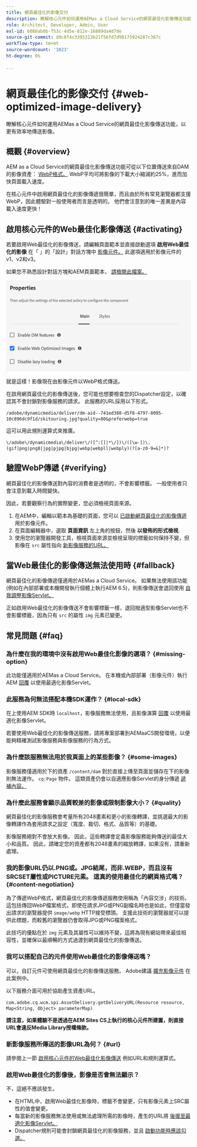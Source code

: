 ```yaml
---
title: 網頁最佳化的影像交付
description: 瞭解核心元件如何運用AEMas a Cloud Service的網頁最佳化影像傳送功能，以更有效率地傳送影像。
role: Architect, Developer, Admin, User
exl-id: 6080ab8b-f53c-4d5e-812e-16889da4d7de
source-git-commit: d8c8f4c3395313b21f56fd7d98175924287c367c
workflow-type: tm+mt
source-wordcount: '1023'
ht-degree: 0%

---
```


# 網頁最佳化的影像交付 {#web-optimized-image-delivery}

瞭解核心元件如何運用AEMas a Cloud Service的網頁最佳化影像傳送功能，以更有效率地傳送影像。

## 概觀 {#overview}

AEM as a Cloud Service的網頁最佳化影像傳送功能可從以下位置傳送來自DAM的影像資產： [WebP格式。](https://developers.google.com/speed/webp) WebP平均可將影像的下載大小縮減約25%，進而加快頁面載入速度。

在核心元件中啟用網頁最佳化的影像傳遞很簡單，而且由於所有常見瀏覽器都支援WebP，因此體驗對一般使用者而言是透明的。 他們會注意到的唯一差異是內容載入速度更快！

## 啟用核心元件的Web最佳化影像傳送 {#activating}

若要啟用Web最佳化的影像傳送，請編輯頁面範本並直接啟動選項 **啟用Web最佳化的影像** 在「 」的「設計」對話方塊中 [影像元件。](/help/components/image.md#design-dialog) 此選項適用於影像元件的v1、v2和v3。

如果您不熟悉設計對話方塊和AEM頁面範本， [請檢閱此檔案。](/help/get-started/authoring.md#pre-configuring-core-components)

![在設計對話方塊中啟用Web最佳化影像傳送](/help/assets/web-optimized-image-delivery.png)

就是這樣！影像現在由影像元件以WebP格式傳送。

在啟用網頁最佳化的影像傳送後，您可能也想要檢查您的Dispatcher設定，以確認其不會封鎖對影像服務的請求。 此服務的URL採用以下形式。

```text
/adobe/dynamicmedia/deliver/dm-aid--741ed388-d5f8-4797-8095-10c896dc9f1d/skitouring.jpg?quality=80&preferwebp=true
```

這可以用此規則運算式來推廣。

```text
\/adobe\/dynamicmedia\/deliver\/([^:[]|*\/])\/([\w-])\.(gif|png|png8|jpg|pjpg|bjpg|webp|webpll|webply)(?[a-z0-9=&]*)?
```

## 驗證WebP傳遞 {#verifying}

網頁最佳化的影像傳送對內容的消費者是透明的，不會影響標籤。 一般使用者只會注意到載入時間變快。

因此，若要觀察行為的實際變更，您必須檢視頁面來源。

1. 在AEM中，編輯以範本為基礎的頁面，您可以 [已啟動網頁最佳化的影像傳遞](#activating) 用於影像元件。
1. 在頁面編輯器中，選取 **頁面資訊** 左上角的按鈕，然後 **以發佈的形式檢視**.
1. 使用您的瀏覽器開發工具，檢視頁面來源並檢視呈現的標籤如何保持不變，但影像在 `src` 屬性指向 [新影像服務的URL。](#activating)

## 當Web最佳化的影像傳送無法使用時 {#fallback}

網頁最佳化的影像傳遞僅適用於AEMas a Cloud Service。 如果無法使用該功能(例如在內部部署或本機開發執行個體上執行AEM 6.5)，則影像傳送會退回使用 [自我調整影像Servlet。](/help/developing/adaptive-image-servlet.md)

正如啟用Web最佳化的影像傳送不會影響標籤一樣，退回撥適型影像Servlet也不會影響標籤，因為只有 `src` 的屬性 `img` 元素已變更。

## 常見問題 {#faq}

### 為什麼在我的環境中沒有啟用Web最佳化影像的選項？ {#missing-option}

此功能僅適用於AEMas a Cloud Service。 在本機或內部部署（影像元件）執行AEM [回覆](#fallback) 以使用最適化影像Servlet。

### 此服務為何無法搭配本機SDK運作？ {#local-sdk}

在上使用AEM SDK時 `localhost`，影像服務無法使用，且影像演算 [回覆](#fallback) 以使用最適化影像Servlet。

若要使用Web最佳化的影像傳送服務，請將專案部署到AEMaaCS開發環境，以便能夠精確測試影像服務與影像服務的行為方式。

### 為什麼該服務無法用於我頁面上的某些影像？ {#some-images}

影像服務僅適用於下的資產 `/content/dam` 對於直接上傳至頁面並儲存在下的影像則無法運作。 `cq:Page` 物件。 這類資產仍會以自適應影像Servlet的身分傳遞 [遞補內容。](#fallback)

### 為什麼此服務會顯示品質較差的影像或限制影像大小？ {#quality}

網頁最佳化的影像服務會考量所有2048畫素和更小的影像轉譯，並挑選最大的影像轉譯作為套用請求之設定（寬度、裁切、格式、品質等）的基礎。

影像服務絕對不會放大影像。 因此，這些轉譯會定義影像服務能夠傳送的最佳大小和品質。 因此，請確定您的資產都有2048畫素的縮放轉譯，如果沒有，請重新處理。

### 我的影像URL仍以.PNG或。JPG結尾，而非.WEBP，而且沒有SRCSET屬性或PICTURE元素。 這真的使用最佳化的網頁格式嗎？ {#content-negotiation}

為了傳遞WebP格式，網頁最佳化的影像傳遞服務使用稱為「內容交涉」的技術。 這包括傳回WebP檔案格式，即使在請求JPG或PNG副檔名時也是如此，但僅當發出請求的瀏覽器提供 `image/webp` HTTP接受標頭。 支援此技術的瀏覽器就可以提供此標題，而較舊的瀏覽器仍會取得JPG或PNG檔案格式。

此技巧的優點在於 `img` 元素及其屬性可以維持不變，這將為現有網站帶來最佳相容性，並確保以最順暢的方式過渡到網頁最佳化的影像傳送。

### 我可以搭配自己的元件使用Web最佳化的影像傳送嗎？

可以，自訂元件可使用網頁最佳化的影像傳送服務。 Adobe建議 [擴充影像元件](/help/developing/customizing.md) 在此案例中。

以下服務介面可用於協助產生資產URL。

```
com.adobe.cq.wcm.spi.AssetDelivery.getDeliveryURL(Resource resource, Map<String, Object> parameterMap)
```

**請注意，如果體驗不是透過在AEM Sites CS上執行的核心元件所建置，則直接URL會違反Media Library授權條款。**

### 新影像服務所傳送的影像URL為何？ {#url}

請參閱上一節 [啟用核心元件的Web最佳化影像傳送](#activating) 例如URL和規則運算式。

### 啟用Web最佳化的影像後，影像是否會無法顯示？

不，這絕不應該發生。

* 在HTML中，啟用Web最佳化影像時，標籤不會變更，只有影像元素上SRC屬性的值會變更。
* 每當新的影像服務無法使用或無法處理所需的影像時，產生的URL將 [後援至最適化影像Servlet。](#fallback)
* Dispatcher規則可能會封鎖網頁最佳化的影像服務，並且 [啟動功能時應該勾選。](#activating)
